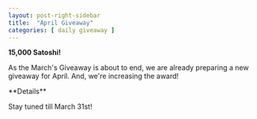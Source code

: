 ```yaml
---
layout: post-right-sidebar
title:  "April Giveaway"
categories: [ daily giveaway ]
---
```


**15,000 Satoshi!**

As the March's Giveaway is about to end, we are already preparing a new giveaway for April. And, we're increasing the award!

<p> </p>
**Details**

Stay tuned till March 31st!
